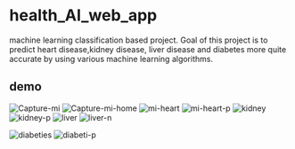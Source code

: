 
# health_AI_web_app
machine learning classification based project.
Goal of this project is to predict heart disease,kidney disease, liver disease and diabetes more quite accurate by using various machine learning algorithms.

## demo
![Capture-mi](https://user-images.githubusercontent.com/51403241/131858740-947969c7-2583-4b08-b90a-f9d377672145.PNG)
![Capture-mi-home](https://user-images.githubusercontent.com/51403241/131858998-ca26efa2-641d-4db5-ae33-4214804e270e.PNG)
![mi-heart](https://user-images.githubusercontent.com/51403241/131859126-b428f699-abe2-4daa-8a16-7385a1769480.PNG)
![mi-heart-p](https://user-images.githubusercontent.com/51403241/131859167-4752b6c0-4cba-4b8e-99aa-650a5e0b4fc8.PNG)
![kidney](https://user-images.githubusercontent.com/51403241/131859310-f5539b86-27e9-484a-a6d3-ab6d3853f99a.PNG)
![kidney-p](https://user-images.githubusercontent.com/51403241/131859580-3a4fc23b-bcd7-4293-a932-3c38b9a4b38d.PNG)
![liver](https://user-images.githubusercontent.com/51403241/131859673-6a54793a-051e-4ef4-875f-834b402658ec.PNG)
![liver-n](https://user-images.githubusercontent.com/51403241/131863258-3922eb74-7cc3-42bf-b031-780c41e1ccde.PNG)

![diabeties](https://user-images.githubusercontent.com/51403241/131860438-777a9502-7dbc-4216-9fe2-26e31ff523df.PNG)
![diabeti-p](https://user-images.githubusercontent.com/51403241/131862166-a36fb460-8c3d-4e68-9690-cf336748585d.PNG)
